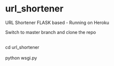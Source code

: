 # url_shortener
URL Shortener FLASK based - Running on Heroku


<p> Switch to master branch and clone the repo <p>

<br>cd url_shortener</br>
<br>python wsgi.py</br>
